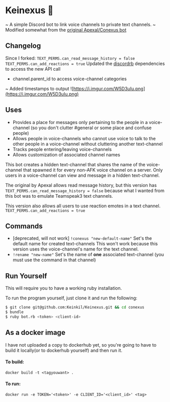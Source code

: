 # Keinexus 🔗

~ A simple Discord bot to link voice channels to private text channels.
~ Modified somewhat from the
[original Apexal/Conexus bot](https://github.com/Apexal/conexus)

## Changelog

Since I forked:
`TEXT_PERMS.can_read_message_history = false`
`TEXT_PERMS.can_add_reactions = true`
Updated the [discordrb](https://github.com/meew0/discordrb) dependencies to
access the new API call

- channel.parent_id to access voice-channel categories

~ Added timestamps to output
![https://i.imgur.com/W5D3uIu.png](https://i.imgur.com/W5D3uIu.png)

## Uses

- Provides a place for messages only pertaining to the people in a
  voice-channel (so you don't clutter #general or some place and confuse people)
- Allows people in voice-channels who cannot use voice to talk to the other
  people in a voice-channel without cluttering another text-channel
- Tracks people entering/leaving voice-channels
- Allows customization of associated channel names

This bot creates a hidden text-channel that shares the name of the
voice-channel that spawned it for every non-AFK voice channel on a server.
Only users in a voice-channel can view and message in a hidden text-channel.

The original by Apexal allows read message history, but this version has
`TEXT_PERMS.can_read_message_history = false`
because what I wanted from this bot was to emulate Teamspeak3 text
channels.

This version also allows all users to use reaction emotes in a text channel.
`TEXT_PERMS.can_add_reactions = true`

## Commands

- [deprecated, will not work] `!conexus "new-default-name"` Set's the default
  name for created text-channels
  This won't work because this version uses the voice-channel's name for the text
  channel.
- `!rename "new-name"` Set's the name of **one** associated text-channel
  (you must use the command in that channel)

## Run Yourself

This will require you to have a working ruby installation.

To run the program yourself, just clone it and run the following:

```sh
$ git clone git@github.com:Keinkil/Keinexus.git && cd conexus
$ bundle
$ ruby bot.rb <token> <client-id>
```

## As a docker image

I have not uploaded a copy to dockerhub yet, so you're going to have to build
it locally(or to dockerhub yourself) and then run it.

#### To build:

`docker build -t <tagyouwant> .`

#### To run:

`docker run -e TOKEN='<token>' -e CLIENT_ID='<client_id>' <tag>`

